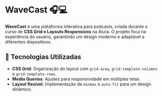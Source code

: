 # WaveCast 🎧💻

**WaveCast** é uma plataforma interativa para podcasts, criada durante o curso de **CSS Grid e Layouts Responsivos** na Alura. O projeto foca na experiência do usuário, garantindo um design moderno e adaptável a diferentes dispositivos.

## 🚀 Tecnologias Utilizadas
- **CSS Grid**: Organização do layout com `grid-area`, `grid-template-columns` e `grid-template-rows`.
- **Media Queries**: Ajustes para responsividade em múltiplas telas.
- **Layout flexível**: Implementação de `minmax` e `auto-fit` para um design dinâmico.

